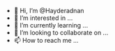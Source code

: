 - 👋 Hi, I’m @Hayderadnan
- 👀 I’m interested in ...
- 🌱 I’m currently learning ...
- 💞️ I’m looking to collaborate on ...
- 📫 How to reach me ...

<!---
Hayderadnan/Hayderadnan is a ✨ special ✨ repository because its `README.md` (this file) appears on your GitHub profile.
You can click the Preview link to take a look at your changes.
--->
